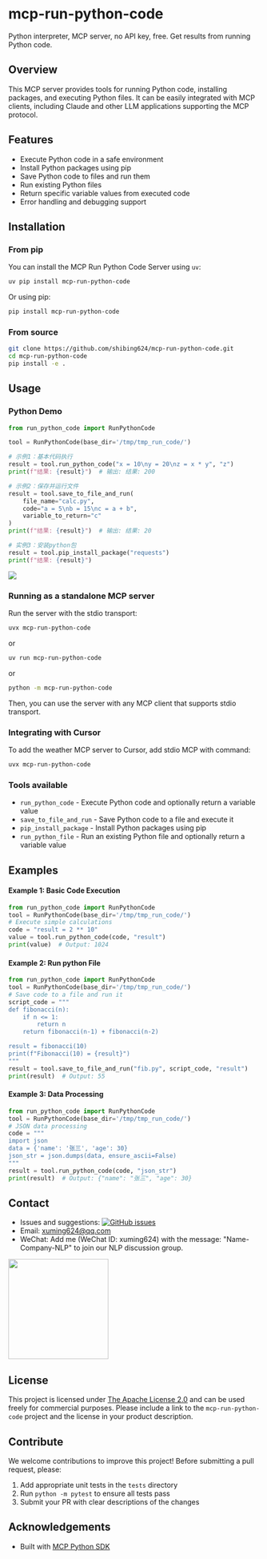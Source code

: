 # mcp-run-python-code
Python interpreter, MCP server, no API key, free. Get results from running Python code.

## Overview

This MCP server provides tools for running Python code, installing packages, and executing Python files. 
It can be easily integrated with MCP clients, including Claude and other LLM applications supporting the MCP protocol.

## Features

- Execute Python code in a safe environment
- Install Python packages using pip
- Save Python code to files and run them
- Run existing Python files
- Return specific variable values from executed code
- Error handling and debugging support

## Installation

### From pip
You can install the MCP Run Python Code Server using `uv`:

```bash
uv pip install mcp-run-python-code
```

Or using pip:

```bash
pip install mcp-run-python-code
```

### From source
```bash
git clone https://github.com/shibing624/mcp-run-python-code.git
cd mcp-run-python-code
pip install -e .
```

## Usage
### Python Demo
```python
from run_python_code import RunPythonCode

tool = RunPythonCode(base_dir='/tmp/tmp_run_code/')

# 示例1：基本代码执行
result = tool.run_python_code("x = 10\ny = 20\nz = x * y", "z")
print(f"结果: {result}")  # 输出: 结果: 200

# 示例2：保存并运行文件
result = tool.save_to_file_and_run(
    file_name="calc.py",
    code="a = 5\nb = 15\nc = a + b",
    variable_to_return="c"
)
print(f"结果: {result}")  # 输出: 结果: 20

# 实例3：安装python包
result = tool.pip_install_package("requests")
print(f"结果: {result}")
```

![](https://github.com/shibing624/mcp-run-python-code/blob/main/docs/calc_demo.png)

### Running as a standalone MCP server

Run the server with the stdio transport:

```bash
uvx mcp-run-python-code
```

or

```bash
uv run mcp-run-python-code
```

or 

```bash
python -m mcp-run-python-code
```

Then, you can use the server with any MCP client that supports stdio transport.

### Integrating with Cursor

To add the weather MCP server to Cursor, add stdio MCP with command:

```bash
uvx mcp-run-python-code
```

### Tools available

- `run_python_code` - Execute Python code and optionally return a variable value
- `save_to_file_and_run` - Save Python code to a file and execute it
- `pip_install_package` - Install Python packages using pip
- `run_python_file` - Run an existing Python file and optionally return a variable value

## Examples

#### Example 1: Basic Code Execution
```python
from run_python_code import RunPythonCode
tool = RunPythonCode(base_dir='/tmp/tmp_run_code/')
# Execute simple calculations
code = "result = 2 ** 10"
value = tool.run_python_code(code, "result")
print(value)  # Output: 1024
```

#### Example 2: Run python File
```python
from run_python_code import RunPythonCode
tool = RunPythonCode(base_dir='/tmp/tmp_run_code/')
# Save code to a file and run it
script_code = """
def fibonacci(n):
    if n <= 1:
        return n
    return fibonacci(n-1) + fibonacci(n-2)

result = fibonacci(10)
print(f"Fibonacci(10) = {result}")
"""
result = tool.save_to_file_and_run("fib.py", script_code, "result")
print(result)  # Output: 55
```

#### Example 3: Data Processing
```python
from run_python_code import RunPythonCode
tool = RunPythonCode(base_dir='/tmp/tmp_run_code/')
# JSON data processing
code = """
import json
data = {'name': '张三', 'age': 30}
json_str = json.dumps(data, ensure_ascii=False)
"""
result = tool.run_python_code(code, "json_str")
print(result)  # Output: {"name": "张三", "age": 30}
```


## Contact

- Issues and suggestions: [![GitHub issues](https://img.shields.io/github/issues/shibing624/mcp-run-python-code.svg)](https://github.com/shibing624/mcp-run-python-code/issues)
- Email: xuming624@qq.com
- WeChat: Add me (WeChat ID: xuming624) with the message: "Name-Company-NLP" to join our NLP discussion group.

<img src="https://github.com/shibing624/weather-forecast-server/blob/main/docs/wechat.jpeg" width="200" />


## License

This project is licensed under [The Apache License 2.0](/LICENSE) and can be used freely for commercial purposes. 
Please include a link to the `mcp-run-python-code` project and the license in your product description.
## Contribute

We welcome contributions to improve this project! Before submitting a pull request, please:

1. Add appropriate unit tests in the `tests` directory
2. Run `python -m pytest` to ensure all tests pass
3. Submit your PR with clear descriptions of the changes

## Acknowledgements

- Built with [MCP Python SDK](https://github.com/modelcontextprotocol/python-sdk) 